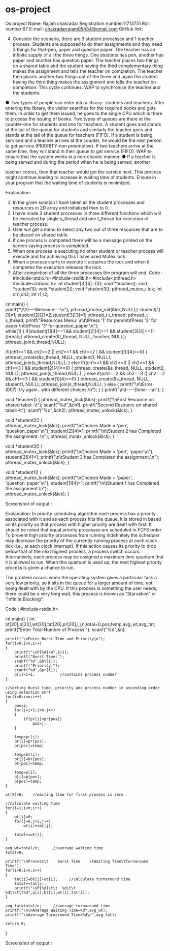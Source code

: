 # os-project
Os project
Name: Rajam chakradar 
Registration number:11713751 
Roll number:67 
E-mail: chakradarrajam05434@gmail.com 
GitHub link: 
 
 
4. Consider the scenario, there are 3 student processes and 1 teacher process. Students are supposed to do their assignments and they need 3 things for that-pen, paper and question paper. The teacher has an infinite supply of all the three things. One students has pen, another has paper and another has question paper. The teacher places two things on a shared table and the student having the third complementary thing makes the assignment and tells the teacher on completion. The teacher then places another two things out of the three and again the student having the third thing makes the assignment and tells the teacher on completion. This cycle continues. WAP to synchronise the teacher and the students. 
 
●	Two types of people can enter into a library- students and teachers. After entering the library, the visitor searches for the required books and gets them. In order to get them issued, he goes to the single CPU which is there to process the issuing of books. Two types of queues are there at the counter-one for students and one for teachers. A student goes and stands at the tail of the queue for students and similarly the teacher goes and stands at the tail of the queue for teachers (FIFO). If a student is being serviced and a teacher arrives at the counter, he would be the next person to get service (PRIORITY-non preemptive). If two teachers arrive at the same time, they will stand in their queue to get service (FIFO). WAP to ensure that the system works in a non-chaotic  manner. 
●	If a teacher is being served and during the period when he is being served, another 
 
teacher comes, then that teacher would get the service next. This process might continue leading to increase in waiting time of students. Ensure in your program that the waiting time of students is minimized. 
 
Explanation: 
1.	In the given solution I have taken all the student processes and resources in 2D array and initialized then to 0. 
2.	I have made 3 student processes in three different functions which will be executed by single s_thread and one t_thread for execution of teacher process. 
3.	User will get a menu to select any two out of three resources that are to be placed on shared table. 
4.	If one process is completed there will be a message printed on the screen saying process is completed. 
5.	When one process is executing no other student or teacher process will execute and for achieving this I have used Mutex lock. 
6.	When a process starts to execute it acquires the lock and when it completes the execution releases the lock. 
7.	After completion of all the three processes the program will end. 
Code : 
#include<stdio.h> 
#include<stdlib.h> 
#include<pthread.h> #include<stdbool.h> int student[3][4]={0}; void *teacher(); void *student1(); void *student2(); void *student3(); pthread_mutex_t lck; int ch1,ch2; 
int r1,r2; 
 
int main() 
{ 	 
printf("\t\t\t---Welcome---\n"); 
 	pthread_mutex_init(&lck,NULL);\ 
student[1][1]=1; 
 	student[2][2]=2;student[3][3]=1; 
 pthread_t t_thread;  pthread_t s_thread; printf("Resources Menu: \n\t\tPress '1' for pen\n\t\tPress '2' for paper \n\t\tPress '3' for   question_paper \n");   
 	while(1) 
{ if(student[1][4]==1 && student[2][4]==1 && student[3][4]==1){break;} pthread_create(&t_thread, NULL, teacher, NULL); pthread_join(t_thread,NULL); 
 	     
if((ch1==1 && ch2==2 || ch2==1 && ch1==2 ) && student[3][4]==0) 
{ 
 	pthread_create(&s_thread, NULL, student3, NULL);  	pthread_join(s_thread,NULL); 
} 
else if((ch1==1 && ch2==3 || ch2==1 && ch1==3 ) && student[2][4]==0) 
{ pthread_create(&s_thread, NULL, student2, NULL); 
 	pthread_join(s_thread,NULL); 
} 
else if((ch1==2 && ch2==3 || ch2==2 && ch1==3 ) && student[1][4]==0) 
{ 
 	pthread_create(&s_thread, NULL, student1, NULL); pthread_join(s_thread,NULL); 
} else { 
 	printf("\n\tError (007): try again.. with different choices.\n"); 
} 
} 
printf("\n\t----Done---\n"); 
} 
 
 
void *teacher() 
{ pthread_mutex_lock(&lck); 
 	printf("\nFirst Resource on shared tabel:-\t");  	scanf("%d",&ch1); 
 	printf("Second Resource on shared tabel:-\t");  	scanf("%d",&ch2); 
 	pthread_mutex_unlock(&lck); 
} 
 
void *student2() 
{ 	 
 	pthread_mutex_lock(&lck); 
 	printf("\nChoices Made = 'pen', 'question_paper'\n");  	student[2][4]=1; 
 	printf("\n\tStudent 2 has Completed the assignment. \n"); 
 	pthread_mutex_unlock(&lck); 
} 
 
void *student3() 
{ 	 
 	pthread_mutex_lock(&lck);  	printf("\nChoices Made = 'pen', 'paper'\n"); 
 	student[3][4]=1; 
 	printf("\n\tStudent 3 has Completed the assignment.\n"); 
 	pthread_mutex_unlock(&lck); 
} 
 
void *student1() 
{ 	 
 	pthread_mutex_lock(&lck); 
 	printf("\nChoices Made = 'paper', 'question_paper'\n");  	student[1][4]=1; 
 printf("\n\tStudent 1 has Completed the assignment.\n");  
 	pthread_mutex_unlock(&lck); 
} 

Screenshot of output :


 
 
Explanation: 
In priority scheduling algorithm each process has a priority associated with it and as each process hits the queue, it is stored in based on its priority so that process with higher priority are dealt with first. It should be noted that equal priority processes are scheduled in FCFS order 
 	To prevent high priority processes from running indefinitely the scheduler may decrease the priority of the currently running process at each clock tick (i.e., at each clock interrupt). If this action causes its priority to drop below that of the next highest process, a process switch occurs. Alternatively, each process may be assigned a maximum time quantum that it is allowed to run. When this quantum is used up, the next highest priority process is given a chance to run.

The problem occurs when the operating system gives a particular task a very low priority, so it sits in the queue for a larger amount of time, not being dealt with by the CPU. If this process is something the user needs, there could be a very long wait, this process is known as “Starvation” or “Infinite Blocking”.

Code : 
#include<stdio.h>
 
int main()
{
    int bt[20],p[20],wt[20],tat[20],pr[20],i,j,n,total=0,pos,temp,avg_wt,avg_tat;
    printf("Enter Total Number of Process:");
    scanf("%d",&n);
 
    printf("\nEnter Burst Time and Priority\n");
    for(i=0;i<n;i++)
    {
        printf("\nP[%d]\n",i+1);
        printf("Burst Time:");
        scanf("%d",&bt[i]);
        printf("Priority:");
        scanf("%d",&pr[i]);
        p[i]=i+1;           //contains process number
    }
 
    //sorting burst time, priority and process number in ascending order using selection sort
    for(i=0;i<n;i++)
    {
        pos=i;
        for(j=i+1;j<n;j++)
        {
            if(pr[j]<pr[pos])
                pos=j;
        }
 
        temp=pr[i];
        pr[i]=pr[pos];
        pr[pos]=temp;
 
        temp=bt[i];
        bt[i]=bt[pos];
        bt[pos]=temp;
 
        temp=p[i];
        p[i]=p[pos];
        p[pos]=temp;
    }
 
    wt[0]=0;	//waiting time for first process is zero
 
    //calculate waiting time
    for(i=1;i<n;i++)
    {
        wt[i]=0;
        for(j=0;j<i;j++)
            wt[i]+=bt[j];
 
        total+=wt[i];
    }
 
    avg_wt=total/n;      //average waiting time
    total=0;
 
    printf("\nProcess\t    Burst Time    \tWaiting Time\tTurnaround Time");
    for(i=0;i<n;i++)
    {
        tat[i]=bt[i]+wt[i];     //calculate turnaround time
        total+=tat[i];
        printf("\nP[%d]\t\t  %d\t\t    %d\t\t\t%d",p[i],bt[i],wt[i],tat[i]);
    }
 
    avg_tat=total/n;     //average turnaround time
    printf("\n\nAverage Waiting Time=%d",avg_wt);
    printf("\nAverage Turnaround Time=%d\n",avg_tat);
 
	return 0;
}

Screenshot of output :

